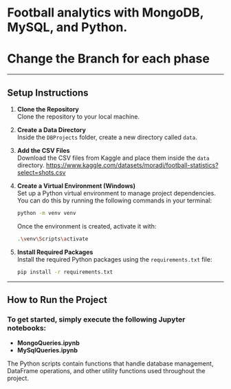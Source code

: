 # Football analytics with MongoDB, MySQL, and Python.
# Change the Branch for each phase

---

## Setup Instructions

1. **Clone the Repository**  
   Clone the repository to your local machine.

2. **Create a Data Directory**  
   Inside the `DBProjects` folder, create a new directory called `data`.

3. **Add the CSV Files**  
   Download the CSV files from Kaggle and place them inside the `data` directory.
   https://www.kaggle.com/datasets/moradi/football-statistics?select=shots.csv

4. **Create a Virtual Environment (Windows)**  
   Set up a Python virtual environment to manage project dependencies. You can do this by running the following commands in your terminal:

   ```bash
   python -m venv venv
   ```

   Once the environment is created, activate it with:

   ```bash
   .\venv\Scripts\activate
   ```

5. **Install Required Packages**  
   Install the required Python packages using the `requirements.txt` file:

   ```bash
   pip install -r requirements.txt
   ```

---

## How to Run the Project

### To get started, simply execute the following Jupyter notebooks:

- **MongoQueries.ipynb**
- **MySqlQueries.ipynb**

The Python scripts contain functions that handle database management, DataFrame operations, and other utility functions used throughout the project.
